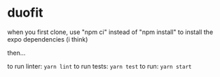 # duofit

when you first clone, use "npm ci" instead of "npm install" to install the expo dependencies (i think)

then...

to run linter: `yarn lint`
to run tests: `yarn test`
to run: `yarn start`
